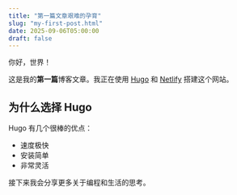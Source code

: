 ```yaml
---
title: "第一篇文章艰难的孕育"
slug: "my-first-post.html"
date: 2025-09-06T05:00:00
draft: false
---
```


你好，世界！

这是我的**第一篇**博客文章。我正在使用 [Hugo](https://gohugo.io/) 和 [Netlify](https://www.netlify.com/) 搭建这个网站。

## 为什么选择 Hugo

Hugo 有几个很棒的优点：

- 速度极快
- 安装简单
- 非常灵活

接下来我会分享更多关于编程和生活的思考。
